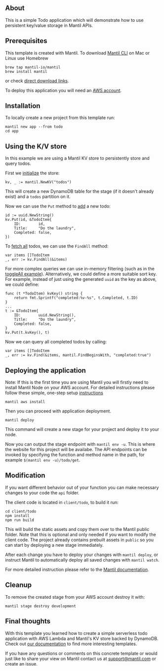 ## About

This is a simple Todo application which will demonstrate how to use persistent key/value storage in Mantil APIs.

## Prerequisites

This template is created with Mantil. To download [Mantil CLI](https://github.com/mantil-io/mantil#installation) on Mac or Linux use Homebrew 
```
brew tap mantil-io/mantil
brew install mantil
```
or check [direct download links](https://github.com/mantil-io/mantil#installation).

To deploy this application you will need an [AWS account](https://aws.amazon.com/premiumsupport/knowledge-center/create-and-activate-aws-account/).

## Installation

To locally create a new project from this template run:
```
mantil new app --from todo
cd app
```

## Using the K/V store

In this example we are using a Mantil KV store to persistently store and query todos.

First we [initialize](api/todo/todo.go#L18) the store:
```
kv, _ := mantil.NewKV("todos")
```
This will create a new DynamoDB table for the stage (if it doesn't already exist) and a `todos` partition on it.

Now we can use the `Put` method to [add](api/todo/add.go#L15) a new todo:
```
id := uuid.NewString()
kv.Put(id, &TodoItem{
    ID:        id,
    Title:     "Do the laundry",
    Completed: false,
})
```

To [fetch all](api/todo/get.go#L13) todos, we can use the `FindAll` method:
```
var items []TodoItem
_, err := kv.FindAll(&items)
```

For more complex queries we can use in-memory filtering (such as in the [toggleAll example](api/todo/toggleAll.go#L12)).
Alternatively, we could define a more suitable sort key. For example, instead of just using the generated `uuid` as the key as above, we could define:
```
func (t *TodoItem) kvKey() string {
    return fmt.Sprintf("completed:%v-%s", t.Completed, t.ID)
}
...
t := &TodoItem{
    ID:        uuid.NewString(),
    Title:     "Do the laundry",
    Completed: false,
}
kv.Put(t.kvKey(), t)
```

Now we can query all completed todos by calling:
```
var items []TodoItem
_, err := kv.Find(&items, mantil.FindBeginsWith, "completed:true")
```

## Deploying the application

Note: If this is the first time you are using Mantil you will firstly need to install Mantil Node on your AWS account. For detailed instructions please follow these simple, one-step setup [instructions](https://github.com/mantil-io/mantil/blob/master/docs/getting_started.md#setup)
```
mantil aws install
```
Then you can proceed with application deployment.
```
mantil deploy
```
This command will create a new stage for your project and deploy it to your node.

Now you can output the stage endpoint with `mantil env -u`. This is where the website for this project will be availabe. The API endpoints can be invoked by specifying the function and method name in the path, for example `$(mantil env -u)/todo/get`.

## Modification

If you want different behavior out of your function you can make necessary changes to your code the `api` folder.

The client code is located in `client/todo`, to build it run:

```
cd client/todo
npm install
npm run build
```

This will build the static assets and copy them over to the Mantil public folder. Note that this is optional and only needed if you want to modify the client code. The project already contains prebuilt assets in `public` so you can start by deploying a new stage immediately.

After each change you have to deploy your changes with `mantil deploy`, or instruct Mantil to  automatically deploy all saved changes with `mantil watch`.

For more detailed instruction please refer to the [Mantil documentation](https://github.com/mantil-io/mantil#documentation).

## Cleanup

To remove the created stage from your AWS account destroy it with:
```
mantil stage destroy development
```

## Final thoughts

With this template you learned how to create a simple serverless todo application with AWS Lambda and Mantil's KV store backed by DynamoDB. Check out [our documentation](https://github.com/mantil-io/mantil#documentation) to find more interesting templates.

If you have any questions or comments on this concrete template or would just like to share your view on Mantil contact us at [support@mantil.com](mailto:support@mantil.com) or create an issue.